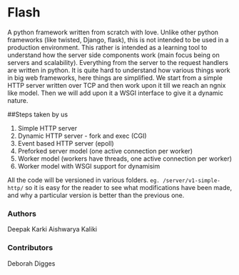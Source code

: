 Flash
=====

A python framework written from scratch with love. Unlike other python frameworks (like twisted, Django, flask), this is not intended to be used in a production environment. This rather is intended as a learning tool to understand how the server side components work (main focus being on servers and scalability). 
Everything from the server to the request handlers are written in python. It is quite hard to understand how various things work in big web frameworks, here things are simplified. We start from a simple HTTP server written over TCP and then work upon it till we reach an ngnix like model. Then we will add upon it a WSGI interface to give it a dynamic nature. 


##Steps taken by us
  1. Simple HTTP server
  2. Dynamic HTTP server - fork and exec (CGI)
  3. Event based HTTP server (epoll)
  4. Preforked server model (one active connection per worker)
  5. Worker model (workers have threads, one active connection per worker)
  6. Worker model with WSGI support for dynamisim 
  
All the code will be versioned in various folders. ```eg. /server/v1-simple-http/``` so it is easy for the reader to see what modifications have been made, and why a particular version is better than the previous one. 

### Authors
Deepak Karki
Aishwarya Kaliki 

### Contributors 
Deborah Digges
